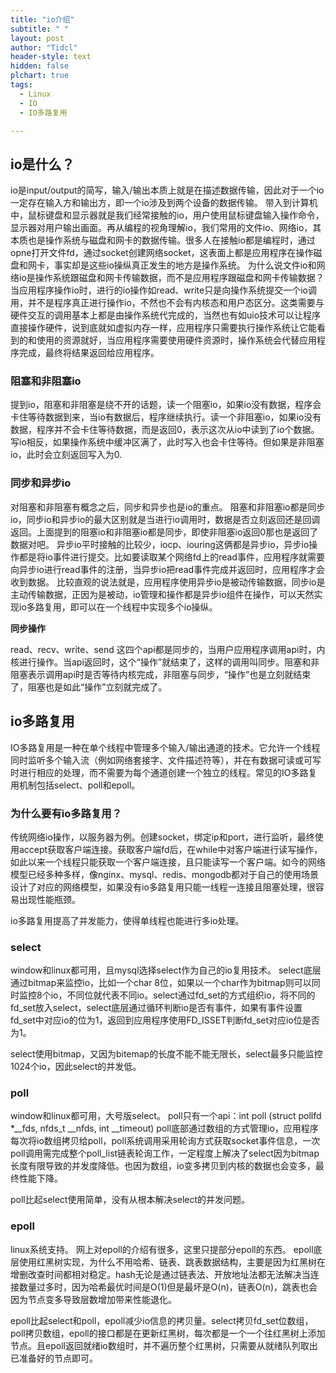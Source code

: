 ```yaml
---
title: "io介绍"
subtitle: " "
layout: post
author: "Tidcl"
header-style: text
hidden: false
plchart: true
tags:
  - Linux
  - IO
  - IO多路复用

---
```




## io是什么？

io是input/output的简写，输入/输出本质上就是在描述数据传输，因此对于一个io一定存在输入方和输出方，即一个io涉及到两个设备的数据传输。
带入到计算机中，鼠标键盘和显示器就是我们经常接触的io，用户使用鼠标键盘输入操作命令，显示器对用户输出画面。再从编程的视角理解io，我们常用的文件io、网络io，其本质也是操作系统与磁盘和网卡的数据传输。很多人在接触io都是编程时，通过opne打开文件fd，通过socket创建网络socket，这表面上都是应用程序在操作磁盘和网卡，事实却是这些io操纵真正发生的地方是操作系统。
为什么说文件io和网络io是操作系统跟磁盘和网卡传输数据，而不是应用程序跟磁盘和网卡传输数据？当应用程序操作io时，进行的io操作如read、write只是向操作系统提交一个io调用，并不是程序真正进行操作io，不然也不会有内核态和用户态区分。这类需要与硬件交互的调用基本上都是由操作系统代完成的，当然也有如uio技术可以让程序直接操作硬件，说到底就如虚拟内存一样，应用程序只需要执行操作系统让它能看到的和使用的资源就好，当应用程序需要使用硬件资源时，操作系统会代替应用程序完成，最终将结果返回给应用程序。



### 阻塞和非阻塞io

提到io，阻塞和非阻塞是绕不开的话题，读一个阻塞io，如果io没有数据，程序会卡住等待数据到来，当io有数据后，程序继续执行。读一个非阻塞io，如果io没有数据，程序并不会卡住等待数据，而是返回0，表示这次从io中读到了io个数据。写io相反，如果操作系统中缓冲区满了，此时写入也会卡住等待。但如果是非阻塞io，此时会立刻返回写入为0.



### 同步和异步io

对阻塞和非阻塞有概念之后，同步和异步也是io的重点。
阻塞和非阻塞io都是同步io，同步io和异步io的最大区别就是当进行io调用时，数据是否立刻返回还是回调返回。上面提到的阻塞io和非阻塞io都是同步，即使非阻塞io返回0那也是返回了数据对吧。
异步io平时接触的比较少，iocp、iouring这俩都是异步io，异步io操作都是将io事件进行提交。比如要读取某个网络fd上的read事件，应用程序就需要向异步io进行read事件的注册，当异步io把read事件完成并返回时，应用程序才会收到数据。
比较直观的说法就是，应用程序使用异步io是被动传输数据，同步io是主动传输数据，正因为是被动，io管理和操作都是异步io组件在操作，可以天然实现io多路复用，即可以在一个线程中实现多个io操纵。

**同步操作**

read、recv、write、send 这四个api都是同步的，当用户应用程序调用api时，内核进行操作。当api返回时，这个“操作”就结束了，这样的调用叫同步。阻塞和非阻塞表示调用api时是否等待内核完成，非阻塞与同步，“操作”也是立刻就结束了，阻塞也是如此“操作”立刻就完成了。



## io多路复用

IO多路复用是一种在单个线程中管理多个输入/输出通道的技术。它允许一个线程同时监听多个输入流（例如网络套接字、文件描述符等），并在有数据可读或可写时进行相应的处理，而不需要为每个通道创建一个独立的线程。常见的IO多路复用机制包括select、poll和epoll。

### 为什么要有io多路复用？

传统网络io操作，以服务器为例。创建socket，绑定ip和port，进行监听，最终使用accept获取客户端连接。获取客户端fd后，在while中对客户端进行读写操作，如此以来一个线程只能获取一个客户端连接，且只能读写一个客户端。如今的网络模型已经多种多样，像nginx、mysql、redis、mongodb都对于自己的使用场景设计了对应的网络模型，如果没有io多路复用只能一线程一连接且阻塞处理，很容易出现性能瓶颈。

io多路复用提高了并发能力，使得单线程也能进行多io处理。

### select

window和linux都可用，且mysql选择select作为自己的io复用技术。
select底层通过bitmap来监控io，比如一个char 8位，如果以一个char作为bitmap则可以同时监控8个io，不同位就代表不同io。select通过fd_set的方式组织io，将不同的fd_set放入select，select底层通过循环判断io是否有事件，如果有事件设置fd_set中对应io的位为1，返回到应用程序使用FD_ISSET判断fd_set对应io位是否为1。

select使用bitmap，又因为bitemap的长度不能不能无限长，select最多只能监控1024个io，因此select的并发低。

### poll

window和linux都可用，大号版select。
poll只有一个api：int poll (struct pollfd *__fds, nfds_t __nfds, int __timeout)
poll底部通过数组的方式管理io，应用程序每次将io数组拷贝给poll，poll系统调用采用轮询方式获取socket事件信息，一次poll调用需完成整个poll_list链表轮询工作，一定程度上解决了select因为bitmap长度有限导致的并发度降低。也因为数组，io变多拷贝到内核的数据也会变多，最终性能下降。

poll比起select使用简单，没有从根本解决select的并发问题。

### epoll

linux系统支持。
网上对epoll的介绍有很多，这里只提部分epoll的东西。
epoll底层使用红黑树实现，为什么不用哈希、链表、跳表数据结构，主要是因为红黑树在增删改查时间都相对稳定。hash无论是通过链表法、开放地址法都无法解决当连接数量过多时，因为哈希最优时间是O(1)但是最坏是O(n)，链表O(n)，跳表也会因为节点变多导致层数增加带来性能退化。

epoll比起select和poll，epoll减少io信息的拷贝量。select拷贝fd_set位数组，poll拷贝数组，epoll的接口都是在更新红黑树，每次都是一个一个往红黑树上添加节点。且epoll返回就绪io数组时，并不遍历整个红黑树，只需要从就绪队列取出已准备好的节点即可。